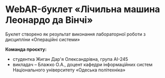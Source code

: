 # WebAR-буклет «Лічильна машина Леонардо да Вінчі»
Буклет створено як результат виконання лабораторної роботи з дисципліни «Операційні системи»

**Команда проєкту:**
- студентка Жиган Дар'я Олександрівна, група АІ-245
- викладач – Блажко О.А., доцент кафедри інформаційних систем Національного університету «Одеська політехніка»

